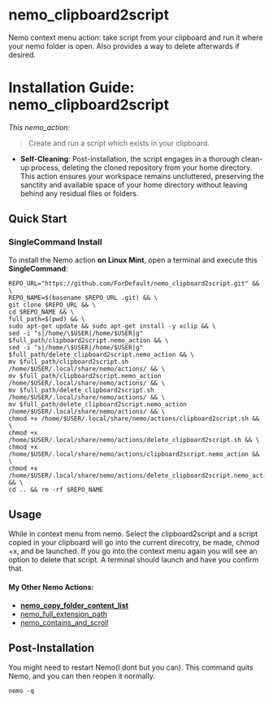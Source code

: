 # nemo_clipboard2script
Nemo context menu action: take script from your clipboard and run it where your nemo folder is open. Also provides a way to delete afterwards if desired.  



# Installation Guide: nemo_clipboard2script


*This nemo_action:* 
> Create and run a script which exists in your clipboard. 


- **Self-Cleaning**: Post-installation, the script engages in a thorough clean-up process, deleting the cloned repository from your home directory. This action ensures your workspace remains uncluttered, preserving the sanctity and available space of your home directory without leaving behind any residual files or folders.

## Quick Start
 ### SingleCommand Install

To install the Nemo action **on Linux Mint**, open a terminal and execute this **SingleCommand**:

```
REPO_URL="https://github.com/ForDefault/nemo_clipboard2script.git" && \
REPO_NAME=$(basename $REPO_URL .git) && \
git clone $REPO_URL && \
cd $REPO_NAME && \
full_path=$(pwd) && \
sudo apt-get update && sudo apt-get install -y xclip && \
sed -i "s|/home/\$USER|/home/$USER|g" $full_path/clipboard2script.nemo_action && \
sed -i "s|/home/\$USER|/home/$USER|g" $full_path/delete_clipboard2script.nemo_action && \
mv $full_path/clipboard2script.sh /home/$USER/.local/share/nemo/actions/ && \
mv $full_path/clipboard2script.nemo_action /home/$USER/.local/share/nemo/actions/ && \
mv $full_path/delete_clipboard2script.sh /home/$USER/.local/share/nemo/actions/ && \
mv $full_path/delete_clipboard2script.nemo_action /home/$USER/.local/share/nemo/actions/ && \
chmod +x /home/$USER/.local/share/nemo/actions/clipboard2script.sh && \
chmod +x /home/$USER/.local/share/nemo/actions/delete_clipboard2script.sh && \
chmod +x /home/$USER/.local/share/nemo/actions/clipboard2script.nemo_action && \
chmod +x /home/$USER/.local/share/nemo/actions/delete_clipboard2script.nemo_action && \
cd .. && rm -rf $REPO_NAME

```

## Usage

While in context menu from nemo. Select the clipboard2script and a script copied in your clipboard will go into the current direcotry, be made, chmod +x, and be launched. If you go into the context menu again you will see an option to delete that script. A terminal should launch and have you confirm that.  

#### My Other Nemo Actions:
- **[nemo_copy_folder_content_list](https://github.com/ForDefault/nemo_copy_folder_content_list)**
- [nemo_full_extension_path](https://github.com/ForDefault/nemo_full_extension_path)
- [nemo_contains_and_scroll](https://github.com/ForDefault/nemo_contains_and_scroll)


## Post-Installation

You might need to restart Nemo(I dont but you can). 
This command quits Nemo, and you can then reopen it normally.

```
nemo -q 
```



